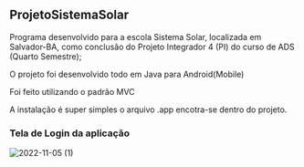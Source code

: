 ## ProjetoSistemaSolar
<p>Programa desenvolvido para a  escola Sistema Solar, localizada em Salvador-BA, como conclusão do Projeto Integrador 4 (PI) do curso de ADS (Quarto Semestre);</p>

O projeto foi desenvolvido todo em Java para Android(Mobile)</br>

Foi feito utilizando o padrão MVC </br>

A instalação é super simples o arquivo .app encotra-se dentro do projeto.



### Tela de Login da aplicação 

![2022-11-05 (1)](https://github.com/jairrollemberg/ProjetoSistemaSolar/assets/19577406/4d6ec69b-0b2b-4b2f-9d80-5b2503a0b2e2)
